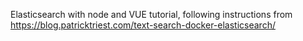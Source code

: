 Elasticsearch with node and VUE tutorial, following instructions from https://blog.patricktriest.com/text-search-docker-elasticsearch/
